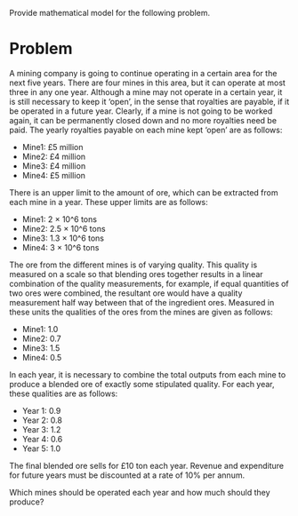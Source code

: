 Provide mathematical model for the following problem.

# Problem
A mining company is going to continue operating in a certain area for the next
five years. There are four mines in this area, but it can operate at most three in any
one year. Although a mine may not operate in a certain year, it is still necessary to
keep it ‘open’, in the sense that royalties are payable, if it be operated in a future
year. Clearly, if a mine is not going to be worked again, it can be permanently
closed down and no more royalties need be paid. The yearly royalties payable
on each mine kept ‘open’ are as follows:

+ Mine1: £5 million
+ Mine2: £4 million
+ Mine3: £4 million
+ Mine4: £5 million

There is an upper limit to the amount of ore, which can be extracted from
each mine in a year. These upper limits are as follows:

+ Mine1: 2 × 10^6 tons
+ Mine2: 2.5 × 10^6 tons
+ Mine3: 1.3 × 10^6 tons
+ Mine4: 3 × 10^6 tons

The ore from the different mines is of varying quality. This quality is
measured on a scale so that blending ores together results in a linear combination
of the quality measurements, for example, if equal quantities of two ores were
combined, the resultant ore would have a quality measurement half way between
that of the ingredient ores. Measured in these units the qualities of the ores from
the mines are given as follows:

+ Mine1: 1.0
+ Mine2: 0.7
+ Mine3: 1.5
+ Mine4: 0.5

In each year, it is necessary to combine the total outputs from each mine to
produce a blended ore of exactly some stipulated quality. For each year, these
qualities are as follows:

+ Year 1: 0.9
+ Year 2: 0.8
+ Year 3: 1.2
+ Year 4: 0.6
+ Year 5: 1.0

The final blended ore sells for £10 ton each year. Revenue and expenditure
for future years must be discounted at a rate of 10% per annum.

Which mines should be operated each year and how much should they produce?



